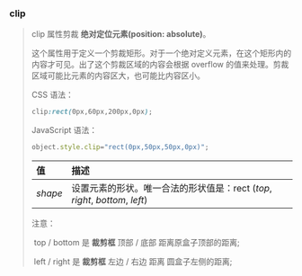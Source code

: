 ### clip

> clip 属性剪裁 **绝对定位元素(position: absolute)**。
>
> 这个属性用于定义一个剪裁矩形。对于一个绝对定义元素，在这个矩形内的内容才可见。出了这个剪裁区域的内容会根据 overflow 的值来处理。剪裁区域可能比元素的内容区大，也可能比内容区小。
>
> CSS 语法：
>
> ```css
> clip:rect(0px,60px,200px,0px);
> ```
>
> JavaScript 语法：
>
> ```javascript
> object.style.clip="rect(0px,50px,50px,0px)";
> ```
>
> | 值      | 描述                                                         |
> | :------ | :----------------------------------------------------------- |
> | *shape* | 设置元素的形状。唯一合法的形状值是：rect (*top*, *right*, *bottom*, *left*) |
>
> 注意：
>
> ​		top / bottom 是 **裁剪框** 顶部 / 底部 距离原盒子顶部的距离;
>
> ​		left / right 是 **裁剪框** 左边 / 右边 距离 圆盒子左侧的距离;